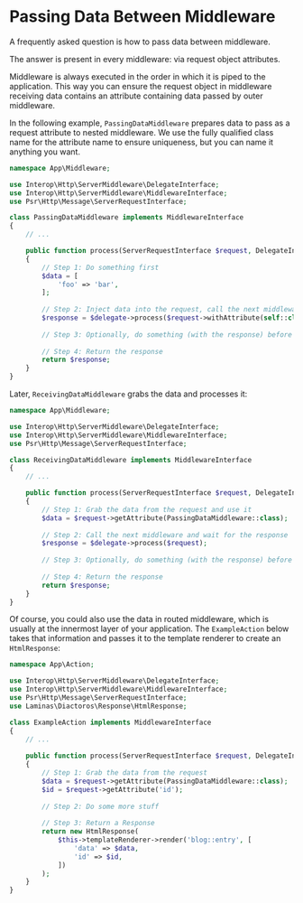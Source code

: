 # Passing Data Between Middleware

A frequently asked question is how to pass data between middleware.

The answer is present in every middleware: via request object attributes.

Middleware is always executed in the order in which it is piped to the
application. This way you can ensure the request object in middleware receiving
data contains an attribute containing data passed by outer middleware.

In the following example, `PassingDataMiddleware` prepares data to pass as a
request attribute to nested middleware. We use the fully qualified class name
for the attribute name to ensure uniqueness, but you can name it anything you
want.

```php
namespace App\Middleware;

use Interop\Http\ServerMiddleware\DelegateInterface;
use Interop\Http\ServerMiddleware\MiddlewareInterface;
use Psr\Http\Message\ServerRequestInterface;

class PassingDataMiddleware implements MiddlewareInterface
{
    // ...

    public function process(ServerRequestInterface $request, DelegateInterface $delegate)
    {
        // Step 1: Do something first
        $data = [
            'foo' => 'bar',  
        ];
        
        // Step 2: Inject data into the request, call the next middleware and wait for the response
        $response = $delegate->process($request->withAttribute(self::class, $data));
        
        // Step 3: Optionally, do something (with the response) before returning the response
        
        // Step 4: Return the response
        return $response;
    }
}
```

Later, `ReceivingDataMiddleware` grabs the data and processes it:

```php
namespace App\Middleware;

use Interop\Http\ServerMiddleware\DelegateInterface;
use Interop\Http\ServerMiddleware\MiddlewareInterface;
use Psr\Http\Message\ServerRequestInterface;

class ReceivingDataMiddleware implements MiddlewareInterface
{
    // ...

    public function process(ServerRequestInterface $request, DelegateInterface $delegate)
    {
        // Step 1: Grab the data from the request and use it
        $data = $request->getAttribute(PassingDataMiddleware::class);
        
        // Step 2: Call the next middleware and wait for the response
        $response = $delegate->process($request);
        
        // Step 3: Optionally, do something (with the response) before returning the response
        
        // Step 4: Return the response
        return $response;
    }
}
```

Of course, you could also use the data in routed middleware, which is usually at
the innermost layer of your application. The `ExampleAction` below takes that
information and passes it to the template renderer to create an `HtmlResponse`:

```php
namespace App\Action;

use Interop\Http\ServerMiddleware\DelegateInterface;
use Interop\Http\ServerMiddleware\MiddlewareInterface;
use Psr\Http\Message\ServerRequestInterface;
use Laminas\Diactoros\Response\HtmlResponse;

class ExampleAction implements MiddlewareInterface
{
    // ...
    
    public function process(ServerRequestInterface $request, DelegateInterface $delegate)
    {
        // Step 1: Grab the data from the request
        $data = $request->getAttribute(PassingDataMiddleware::class);
        $id = $request->getAttribute('id');
        
        // Step 2: Do some more stuff
        
        // Step 3: Return a Response
        return new HtmlResponse(
            $this->templateRenderer->render('blog::entry', [
                'data' => $data,
                'id' => $id,
            ])
        );
    }
}
```
